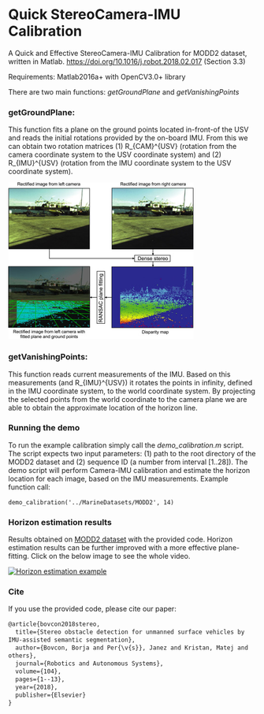 # Quick StereoCamera-IMU Calibration
A Quick and Effective StereoCamera-IMU Calibration for MODD2 dataset, written in Matlab.
https://doi.org/10.1016/j.robot.2018.02.017 (Section 3.3)

Requirements: Matlab2016a+ with OpenCV3.0+ library

There are two main functions: <i>getGroundPlane</i> and <i>getVanishingPoints</i>

### getGroundPlane:
This function fits a plane on the ground points located in-front-of the USV and reads the initial rotations provided by the on-board IMU. From this we can obtain two rotation matrices (1) R_{CAM}^{USV} (rotation from the camera coordinate system to the USV coordinate system) and (2) R_{IMU}^{USV} (rotation from the IMU coordinate system to the USV coordinate system).

![Plane fitting](images/plane_fitting.jpg)

### getVanishingPoints:
This function reads current measurements of the IMU. Based on this measurements (and R_{IMU}^{USV}) it rotates the points in infinity, defined in the IMU coordinate system, to the world coordinate system. By projecting the selected points from the world coordinate to the camera plane we are able to obtain the approximate location of the horizon line.

### Running the demo
To run the example calibration simply call the <i>demo_calibration.m</i> script. The script expects two input parameters: (1) path to the root directory of the MODD2 dataset and (2) sequence ID (a number from interval [1..28]). The demo script will perform Camera-IMU calibration and estimate the horizon location for each image, based on the IMU measurements. Example function call:
```
demo_calibration('../MarineDatasets/MODD2', 14)
```

### Horizon estimation results
Results obtained on <a href="https://github.com/bborja/modd">MODD2 dataset</a> with the provided code. Horizon estimation results can be further improved with a more effective plane-fitting. Click on the below image to see the whole video.

[![Horizon estimation example](images/horizon_estimation_example.gif)](http://www.youtube.com/watch?v=YbiXGpxz0hY "A Quick and Effective Camera-IMU Calibration (Results)")


### Cite
If you use the provided code, please cite our paper:
```
@article{bovcon2018stereo,
  title={Stereo obstacle detection for unmanned surface vehicles by IMU-assisted semantic segmentation},
  author={Bovcon, Borja and Per{\v{s}}, Janez and Kristan, Matej and others},
  journal={Robotics and Autonomous Systems},
  volume={104},
  pages={1--13},
  year={2018},
  publisher={Elsevier}
}
```

